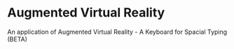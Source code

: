 # Augmented Virtual Reality
An application of Augmented Virtual Reality - A Keyboard for Spacial Typing (BETA)
